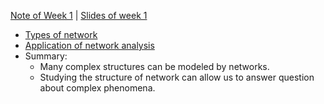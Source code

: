 [Note of Week 1](notes) | [Slides of week 1](slides)

- [Types of network](notes/type_of_different_networks.md)
- [Application of network analysis](notes/application_of_network_analysis.md)
- Summary:
    - Many complex structures can be modeled by networks.
    - Studying the structure of network can allow us to answer question about
complex phenomena.